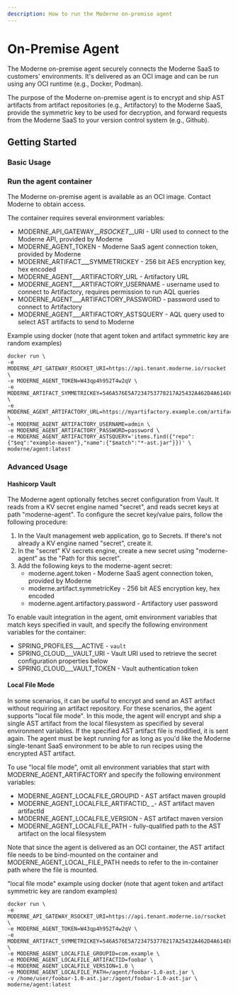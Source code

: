 ```yaml
---
description: How to run the Moderne on-premise agent
---
```


# On-Premise Agent

The Moderne on-premise agent securely connects the Moderne SaaS to customers' environments. It's delivered as an OCI image and can be run using any OCI runtime (e.g., Docker, Podman).&#x20;

The purpose of the Moderne on-premise agent is to encrypt and ship AST artifacts from artifact repositories (e.g., Artifactory) to the Moderne SaaS, provide the symmetric key to be used for decryption, and forward requests from the Moderne SaaS to your version control system (e.g., Github).

## Getting Started

### Basic Usage

### Run the agent container

The Moderne on-premise agent is available as an OCI image. Contact Moderne to obtain access.&#x20;

The container requires several environment variables:

* MODERNE\_API\_GATEWAY_\__RSOCKET_\__URI - URI used to connect to the Moderne API, provided by Moderne
* MODERNE\_AGENT\_TOKEN - Moderne SaaS agent connection token, provided by Moderne
* MODERNE\_ARTIFACT_\__SYMMETRICKEY - 256 bit AES encryption key, hex encoded
* MODERNE\_AGENT_\__ARTIFACTORY\_URL - Artifactory URL
* MODERNE\_AGENT_\__ARTIFACTORY\_USERNAME - username used to connect to Artifactory, requires permission to run AQL queries
* MODERNE\_AGENT_\__ARTIFACTORY\_PASSWORD - password used to connect to Artifactory
* MODERNE\_AGENT_\__ARTIFACTORY\_ASTSQUERY - AQL query used to select AST artifacts to send to Moderne

Example using docker (note that agent token and artifact symmetric key are random examples)

```
docker run \
-e MODERNE_API_GATEWAY_RSOCKET_URI=https://api.tenant.moderne.io/rsocket \
-e MODERNE_AGENT_TOKEN=W43qp4h952T4w2qV \
-e MODERNE_ARTIFACT_SYMMETRICKEY=546A576E5A7234753778217A25432A462D4A614E645267556B58703273357638 \
-e MODERNE_AGENT_ARTIFACTORY_URL=https://myartifactory.example.com/artifactory/ \
-e MODERNE_AGENT_ARTIFACTORY_USERNAME=admin \
-e MODENRE_AGENT_ARTIFACTORY_PASSWORD=password \
-e MODERNE_AGENT_ARTIFACTORY_ASTSQUERY='items.find({"repo":{"$eq":"example-maven"},"name":{"$match":"*-ast.jar"}})' \
moderne/agent:latest
```

### Advanced Usage

#### Hashicorp Vault

The Moderne agent optionally fetches secret configuration from Vault. It reads from a KV secret engine named "secret", and reads secret keys at path "moderne-agent". To configure the secret key/value pairs, follow the following procedure:

1. In the Vault management web application, go to Secrets. If there's not already a KV engine named "secret", create it.
2. In the "secret" KV secrets engine, create a new secret using "moderne-agent" as the "Path for this secret".&#x20;
3. Add the following keys to the moderne-agent secret:
   * moderne.agent.token - Moderne SaaS agent connection token, provided by Moderne
   * moderne.artifact.symmetricKey - 256 bit AES encryption key, hex encoded
   * moderne.agent.artifactory.password - Artifactory user password

To enable vault integration in the agent, omit environment variables that match keys specified in vault, and specify the following environment variables for the container:

* SPRING\_PROFILES_\__ACTIVE - `vault`
* SPRING\_CLOUD_\__VAULT\_URI - Vault URI used to retrieve the secret configuration properties below
* SPRING\_CLOUD_\__VAULT\_TOKEN - Vault authentication token

#### Local File Mode

In some scenarios, it can be useful to encrypt and send an AST artifact without requiring an artifact repository. For these scenarios, the agent supports "local file mode". In this mode, the agent will encrypt and ship a single AST artifact from the local filesystem as specified by several environment variables. If the specified AST artifact file is modified, it is sent again. The agent must be kept running for as long as you'd like the Moderne single-tenant SaaS environment to be able to run recipes using the encrypted AST artifact.

To use "local file mode", omit all environment variables that start with MODERNE\_AGENT\_ARTIFACTORY and specify the following environment variables:

* MODERNE\_AGENT\_LOCALFILE\_GROUPID - AST artifact maven groupId
* MODERNE\_AGENT\_LOCALFILE\_ARTIFACTID_ _- AST artifact maven artifactId
* MODERNE\_AGENT\_LOCALFILE\_VERSION - AST artifact maven version
* MODERNE\_AGENT\_LOCALFILE\_PATH - fully-qualified path to the AST artifact on the local filesystem

Note that since the agent is delivered as an OCI container, the AST artifact file needs to be bind-mounted on the container and MODERNE\_AGENT\_LOCAL\_FILE\_PATH needs to refer to the in-container path where the file is mounted.

"local file mode" example using docker (note that agent token and artifact symmetric key are random examples)

```
docker run \
-e MODERNE_API_GATEWAY_RSOCKET_URI=https://api.tenant.moderne.io/rsocket \
-e MODERNE_AGENT_TOKEN=W43qp4h952T4w2qV \
-e MODERNE_ARTIFACT_SYMMETRICKEY=546A576E5A7234753778217A25432A462D4A614E645267556B58703273357638 \
-e MODERNE_AGENT_LOCALFILE_GROUPID=com.example \
-e MODERNE_AGENT_LOCALFILE_ARTIFACTID=foobar \
-e MODERNE_AGENT_LOCALFILE_VERSION=1.0 \
-e MODERNE_AGENT_LOCALFILE_PATH=/agent/foobar-1.0-ast.jar \
-v /home/user/foobar-1.0-ast.jar:/agent/foobar-1.0-ast.jar \
moderne/agent:latest
```
